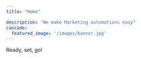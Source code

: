 ```yaml
---
title: "Home"

description: "We make Marketing automations easy"
cascade:
  featured_image: '/images/banner.jpg'
---
```

Ready, set, go!
